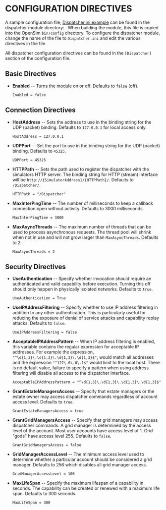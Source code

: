 # CONFIGURATION DIRECTIVES #

A sample configuration file, [Dispatcher.ini.example](../modules/dispatcher/Dispatcher.ini.example)
can be found in the dispatcher module directory: . When building the
module, this file is copied into the OpenSim `bin/config` directory. To
configure the dispatcher module, change the name of the file to
`Dispatcher.ini` and edit the various directives in the file.

All dispatcher configuration directives can be found in the
`[Dispatcher]` section of the configuration file. 

## Basic Directives ##

* **Enabled** -- Turns the module on or off. Defaults to `false` (off).

    `Enabled = false`
    
## Connection Directives ##

* **HostAddress** -- Sets the address to use in the binding string for the
UDP (packet) binding. Defaults to `127.0.0.1` for local access only.

    `HostAddress = 127.0.0.1`

* **UDPPort** -- Set the port to use in the binding string for the UDP
(packet) binding. Defaults to `45325`. 

    `UDPPort = 45325`

* **HTTPPath** -- Sets the path used to register the dispatcher with the
simulators HTTP server. The binding string for HTTP (stream)
interface will be `http://{SimulatorAddress}/{HTTPPath}/`. Defaults to
`/Dispatcher/`. 

    `HTTPPath = "/Dispatcher"`

* **MaxInterPingTime** -- The number of milliseconds to keep a callback
connection open without activity. Defaults to 3000 milliseconds.

    `MaxInterPingTime = 3000`

* **MaxAsyncThreads** -- The maximum number of threads that can be used to
process  asynchronous requests. The thread pool will shrink when not in
use and will not grow larger than `MaxAsyncThreads`. Defaults to 2.

    `MaxAsyncThreads = 2`

## Security Directives ##

* **UseAuthentication** -- Specify whether invocation should require an
authenticated and valid capability before execution. Turning this off
should only happen in physically isolated networks. Defaults to `true`.

    `UseAuthentication = True`

* **UseIPAddressFiltering** -- Specify whether to use IP address
filtering in addition to  any other authentication. This is particularly
useful for reducing the exposure of denial of service attacks and
capability replay attacks. Defaults to `false`.

    `UseIPAddressFiltering = false`

* **AcceptableIPAddressPattern** -- When IP address filtering is
enabled, this variable contains the regular expression for acceptable IP
addresses. For example the expression, `"^\d{1,3}\.\d{1,3}\.\d{1,3}\.\d{1,3}$"`,
would match all addresses and the expression `"^127\.0\.0\.1$"` would
limit to the local host. There is no default value, failure to specify a
pattern when using address filtering will disable all access to the
dispatcher interface.

    `AcceptableIPAddressPattern = "^\d{1,3}\.\d{1,3}\.\d{1,3}\.\d{1,3}$"`


* **GrantEstateManagersAccess** -- Specify that estate managers or the
estate owner may access dispatcher commands regardless of account access
level. Defaults to `true`.

    `GrantEstateManagersAccess = true`

* **GrantGridManagersAccess** -- Specify that grid managers may access
dispatcher commands. A grid manager is determined by the access level of
the account. Most user accounts have access level of 1. Grid "gods" have
access level 255. Defaults to `false`.

    `GrantGridManagersAccess = false`

* **GridManagerAccessLevel** -- The minimum access level used to determine
whether a particular account should be considered a grid
manager. Defaults to 256 which disables all grid manager access.

    `GridManagerAccessLevel = 100`

* **MaxLifeSpan** -- Specify the maximum lifespan of a capability in
seconds. The capability can be created or renewed with a maximum life
span. Defaults to 300 seconds.

    `MaxLifeSpan = 300`
